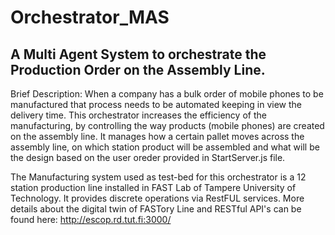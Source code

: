 # Orchestrator_MAS
## A Multi Agent System to orchestrate the Production Order on the Assembly Line.

Brief Description:
When a company has a bulk order of mobile phones to be manufactured that process needs to be automated keeping in view the delivery time.
This orchestrator increases the efficiency of the manufacturing, by controlling the way products (mobile phones) are created on the assembly line.
It manages how a certain pallet moves across the assembly line, on which station product will be assembled and what will be the design based on the user oreder provided in StartServer.js file.

The Manufacturing system used as test-bed for this orchestrator is a 12 station production line installed in FAST Lab of Tampere University of Technology. It provides discrete operations via RestFUL services. More details about the digital twin of FASTory Line and RESTful API's can be found here: http://escop.rd.tut.fi:3000/
